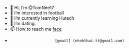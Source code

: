 - 👋 Hi, I’m @TomNee17
- 👀 I’m interested in football
- 🌱 I’m currently learning Hutech
- 💞️ I’m dating.
- 📫 How to reach me [face](https://www.facebook.com/Tomnee.27)
-                         [gmail] (nhokthai.tt@gmail.com)
<!---
TomNee17/TomNee17 is a ✨ special ✨ repository because its `README.md` (this file) appears on your GitHub profile.
You can click the Preview link to take a look at your changes.
--->
